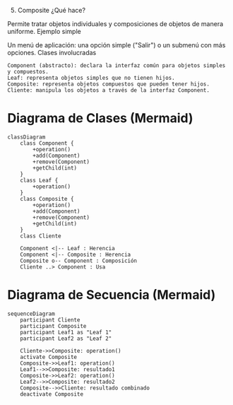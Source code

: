 
5. Composite
¿Qué hace?

Permite tratar objetos individuales y composiciones de objetos de manera uniforme.
Ejemplo simple

Un menú de aplicación: una opción simple ("Salir") o un submenú con más opciones.
Clases involucradas

    Component (abstracto): declara la interfaz común para objetos simples y compuestos.
    Leaf: representa objetos simples que no tienen hijos.
    Composite: representa objetos compuestos que pueden tener hijos.
    Cliente: manipula los objetos a través de la interfaz Component.


# Diagrama de Clases (Mermaid)

```mermaid
classDiagram
    class Component {
        +operation()
        +add(Component)
        +remove(Component)
        +getChild(int)
    }
    class Leaf {
        +operation()
    }
    class Composite {
        +operation()
        +add(Component)
        +remove(Component)
        +getChild(int)
    }
    class Cliente

    Component <|-- Leaf : Herencia
    Component <|-- Composite : Herencia
    Composite o-- Component : Composición
    Cliente ..> Component : Usa
````

# Diagrama de Secuencia (Mermaid)

```mermaid
sequenceDiagram
    participant Cliente
    participant Composite
    participant Leaf1 as "Leaf 1"
    participant Leaf2 as "Leaf 2"

    Cliente->>Composite: operation()
    activate Composite
    Composite->>Leaf1: operation()
    Leaf1-->>Composite: resultado1
    Composite->>Leaf2: operation()
    Leaf2-->>Composite: resultado2
    Composite-->>Cliente: resultado combinado
    deactivate Composite
````